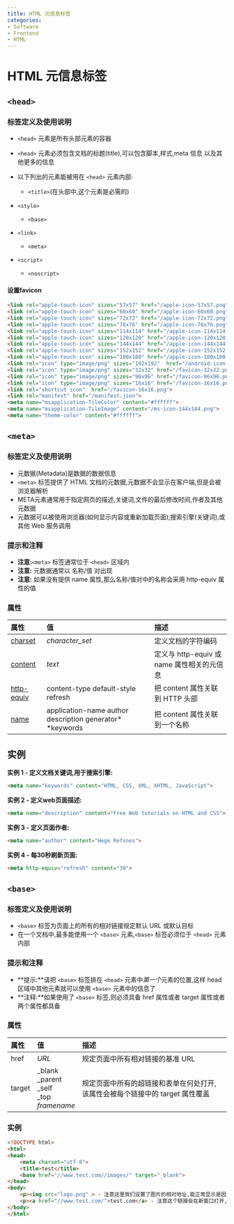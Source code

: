 ```yaml
---
title: HTML 元信息标签
categories:
- Software
- Frontend
- HTML
---
```

# HTML 元信息标签

## `<head>`

### 标签定义及使用说明

- `<head>` 元素是所有头部元素的容器

- `<head>` 元素必须包含文档的标题(title),可以包含脚本,样式,meta 信息 以及其他更多的信息

- 以下列出的元素能被用在 `<head>` 元素内部:

    - `<title>`(在头部中,这个元素是必需的)
- `<style>`
    - `<base>`
- `<link>`
    - `<meta>`
- `<script>`
    - `<noscript>`

#### 设置favicon

```html
<link rel="apple-touch-icon" sizes="57x57" href="/apple-icon-57x57.png">
<link rel="apple-touch-icon" sizes="60x60" href="/apple-icon-60x60.png">
<link rel="apple-touch-icon" sizes="72x72" href="/apple-icon-72x72.png">
<link rel="apple-touch-icon" sizes="76x76" href="/apple-icon-76x76.png">
<link rel="apple-touch-icon" sizes="114x114" href="/apple-icon-114x114.png">
<link rel="apple-touch-icon" sizes="120x120" href="/apple-icon-120x120.png">
<link rel="apple-touch-icon" sizes="144x144" href="/apple-icon-144x144.png">
<link rel="apple-touch-icon" sizes="152x152" href="/apple-icon-152x152.png">
<link rel="apple-touch-icon" sizes="180x180" href="/apple-icon-180x180.png">
<link rel="icon" type="image/png" sizes="192x192"  href="/android-icon-192x192.png">
<link rel="icon" type="image/png" sizes="32x32" href="/favicon-32x32.png">
<link rel="icon" type="image/png" sizes="96x96" href="/favicon-96x96.png">
<link rel="icon" type="image/png" sizes="16x16" href="/favicon-16x16.png">
<link rel="shortcut icon"  href="/favicon-16x16.png">
<link rel="manifest" href="/manifest.json">
<meta name="msapplication-TileColor" content="#ffffff">
<meta name="msapplication-TileImage" content="/ms-icon-144x144.png">
<meta name="theme-color" content="#ffffff">
```

## `<meta>`

### 标签定义及使用说明

- 元数据(Metadata)是数据的数据信息
- `<meta>` 标签提供了 HTML 文档的元数据,元数据不会显示在客户端,但是会被浏览器解析
- META元素通常用于指定网页的描述,关键词,文件的最后修改时间,作者及其他元数据
- 元数据可以被使用浏览器(如何显示内容或重新加载页面),搜索引擎(关键词),或其他 Web 服务调用

### 提示和注释

- **注意:**`<meta>` 标签通常位于 `<head>` 区域内
- **注意:** 元数据通常以 名称/值 对出现
- **注意:** 如果没有提供 name 属性,那么名称/值对中的名称会采用 http-equiv 属性的值

### 属性

| 属性                                                         | 值                                                       | 描述                                       |
| :----------------------------------------------------------- | :------------------------------------------------------- | :----------------------------------------- |
| [charset](https://www.runoob.com/tags/att-meta-charset.html) | *character_set*                                          | 定义文档的字符编码                         |
| [content](https://www.runoob.com/tags/att-meta-content.html) | *text*                                                   | 定义与 http-equiv 或 name 属性相关的元信息 |
| [http-equiv](https://www.runoob.com/tags/att-meta-http-equiv.html) | content-type default-style refresh                       | 把 content 属性关联到 HTTP 头部            |
| [name](https://www.runoob.com/tags/att-meta-name.html)       | application-name author description generator* *keywords | 把 content 属性关联到一个名称              |

## 实例

**实例 1 - 定义文档关键词,用于搜索引擎:**

```html
<meta name="keywords" content="HTML, CSS, XML, XHTML, JavaScript">
```

**实例 2 - 定义web页面描述:**

```html
<meta name="description" content="Free Web tutorials on HTML and CSS">
```

**实例 3 - 定义页面作者:**

```html
<meta name="author" content="Hege Refsnes">
```

**实例 4 - 每30秒刷新页面:**

```html
<meta http-equiv="refresh" content="30">
```

## `<base>`

### 标签定义及使用说明

- `<base>` 标签为页面上的所有的相对链接规定默认 URL 或默认目标
- 在一个文档中,最多能使用一个 `<base>` 元素,`<base>` 标签必须位于 `<head>` 元素内部

### 提示和注释

- **提示:**请把 `<base>` 标签排在 `<head>` 元素中*第一个*元素的位置,这样 head 区域中其他元素就可以使用 `<base>` 元素中的信息了
- **注释:**如果使用了 `<base>` 标签,则必须具备 href 属性或者 target 属性或者两个属性都具备

### 属性

| 属性   | 值                                                         | 描述                                                         |
| :----- | :--------------------------------------------------------- | :----------------------------------------------------------- |
| href   | *URL*                                                      | 规定页面中所有相对链接的基准 URL                             |
| target | \_blank<br>\_parent<br/>\_self <br/>\_top <br/>*framename* | 规定页面中所有的超链接和表单在何处打开,该属性会被每个链接中的 target 属性覆盖 |

### 实例

```html
<!DOCTYPE html>
<html>
<head>
    <meta charset="utf-8">
    <title>test</title>
    <base href="//www.test.com//images/" target="_blank">
</head>
<body>
    <p><img src="logo.png" > - 注意这里我们设置了图片的相对地址,能正常显示是因为我们在 head 部分设置了 base 标签,该标签指定了页面上所有链接的默认 URL,所以该图片的访问地址为 "http://www.test.com/images/logo.png"</p>
    <p><a href="//www.test.com/">test.com</a> - 注意这个链接会在新窗口打开,即便它没有 target="_blank" 属性,因为在 base 标签里我们已经设置了 target 属性的值为 "_blank",</p>
</body>
</html>
```

